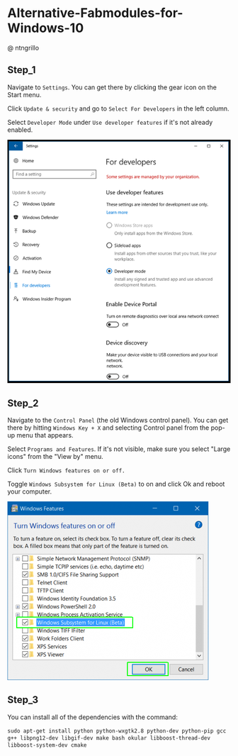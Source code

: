 # Alternative-Fabmodules-for-Windows-10
@ ntngrillo

## Step_1
Navigate to ````Settings````. You can get there by clicking the gear icon on the Start menu.

Click ````Update & security```` and go to ````Select For Developers```` in the left column.

Select ````Developer Mode```` under ````Use developer features```` if it's not already enabled.

![Image of DEVMODE](/img\devmode-pc-options.png)

## Step_2
Navigate to the ````Control Panel```` (the old Windows control panel). You can get there by hitting ````Windows Key + X```` and selecting Control panel from the pop-up menu that appears.

Select ````Programs and Features````. If it's not visible, make sure you select "Large icons" from the "View by" menu.


Click ````Turn Windows features on or off.````

Toggle ````Windows Subsystem for Linux (Beta)```` to on and click Ok and reboot your computer.

![](img\turn-features-on.png)

## Step_3
You can install all of the dependencies with the command:

    sudo apt-get install python python-wxgtk2.8 python-dev python-pip gcc g++ libpng12-dev libgif-dev make bash okular libboost-thread-dev libboost-system-dev cmake    
